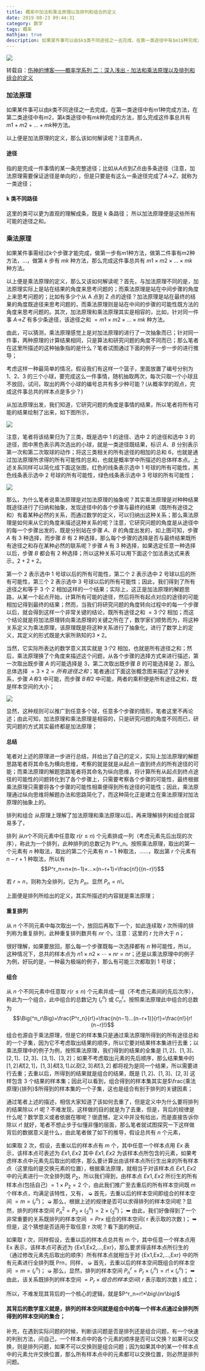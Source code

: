 ```yaml
---
title: 概率中加法和乘法原理以及排列和组合的定义
date: 2019-08-23 09:44:31
category: 数学
tags: 概率
mathjax: true
description: 如果某件事可以由$k$类不同途径之一去完成，在第一类途径中有$m1$种完成方法，在第二类途径中有$m2$，第$k$类途径中有$mk$种完成的方法，那么完成这件事总共有 $m1+m2+…+mk$种方法。如果某件事需经过$k$个步骤才能完成，做第一步有$m1$种方法，做第二件事有$m2$种方法，...，做第 $k$ 步有 $mk$ 种方法，那么完成这件事总共有 $m1×m2×…×mk$ 种方法。
---
```


![](https://images.unsplash.com/photo-1515560570411-00a0026e6086?ixlib=rb-1.2.1&ixid=eyJhcHBfaWQiOjEyMDd9&auto=format&fit=crop&w=1000&q=10)

转载自：[伤神的博客——概率学系列 二：深入浅出 - 加法和乘法原理以及排列和组合的定义](https://www.shangyang.me/2019/03/19/math-probability-02-premutation-and-combination/)


### 加法原理
如果某件事可以由$k$类不同途径之一去完成，在第一类途径中有$m1$种完成方法，在第二类途径中有$m2$，第$k$类途径中有$mk$种完成的方法，那么完成这件事总共有 $m1+m2+…+mk$种方法。

以上便是加法原理的定义，那么该如何解读呢？注意两点，

#### 途径
指的是完成一件事情的某一条完整途径；比如从$A$点到$Z$点由多条途径（注意，加法原理需要保证途径是单向的），但是只要是有这么一条途径完成了$A$$\rightarrow$$Z$，就称为一类途径；

#### k 类不同路径
这里的类可以更为直观的理解成条，既是 k 条路径；
所以加法原理便是这些所有可能的途径之和。

### 乘法原理
如果某件事需经过$k$个步骤才能完成，做第一步有$m1$种方法，做第二件事有$m2$种方法，...，做第 $k$ 步有 $mk$ 种方法，那么完成这件事总共有 $m1×m2×…×mk$ 种方法。


以上便是乘法原理的定义，那么又该如何解读呢？首先，与加法原理不同的是，加法原理实际上是站在结果的角度来思考问题的；而乘法原理是站在中间步骤的角度上来思考问题的；比如有多少个从 A 点到 Z 点的途径？加法原理是站在最终的结果的角度既途径来思考问题的，而乘法原理则是站在中间的步骤的可能性既方法的角度来思考问题的。其次，加法原理和乘法原理其实是相容的，比如，针对同一件事 $A$$\rightarrow$$Z$ 有多少条途径，该途径之和 $= m1×m2×…×mk$ 种方法。

由此，可以猜测，乘法原理感觉上是对加法原理的进行了一次抽象而已；针对同一件事，两种原理的计算结果相同，只是算法和研究问题的角度不同而已；那么笔者在这里所描述的这种抽象指的是什么？笔者试图通过下面的例子一步一步的进行推导；

考虑这样一种最简单的情况，假设我们有这样一个篮子，里面放置了编号分别为 $1、2、3$ 的三个小球，要完成这么一件事情，随机抽取两次，每次只取一个小球且不放回，试问，取出的两个小球的编号总共有多少种可能？(从概率学的观点，完成这件事总共的样本点是多少？)

从加法原理出发，我们知道，它研究问题的角度是事情的结果，所以笔者将所有可能的结果绘制了出来，如下图所示，

![](https://www.shangyang.me/2019/03/19/math-probability-02-premutation-and-combination/addition%20concept.png)

注意，笔者将该结果归为了三类，既是选中 $1$ 的途径、选中 $2$ 的途径和选中 $3$ 的途径，图中黑色表示两次选出的小球，就是一类途径既结果，标识 $A、B$ 分别表示第一次和第二次取球的动作；将这三类相关的所有途径的相加的总和 $6$，也就是通过加法原理所求得的所有可能性的总和，也就是概率学中所描述的总体样本点。上述关系同样可以简化成下面这张图，红色的线条表示选中 $1$ 号球的所有可能性，黑色线条表示选中 $2$ 号球的所有可能性，绿色线条表示选中 $3$ 号球的所有可能性；

![](https://www.shangyang.me/2019/03/19/math-probability-02-premutation-and-combination/addition%20concept%202.png)

那么，为什么笔者说乘法原理是对加法原理的抽象呢？其实乘法原理是对种种结果既途径进行了归纳和抽象，发现途径中的各个步骤与最终的结果（既所有途径之和）有着某种必然的关系，而通过数学的定义，可以归纳出这种关系；那么乘法原理是如何来从它的角度来描述这种关系的呢？注意，它研究问题的角度是从途径中的每一个步骤出发的，既是分别站在步骤 $A、B$ 的角度出发的，如上图可知，步骤 $A$ 有 $3$ 种选择，而步骤 $B$ 有 $2$ 种选择，那么每个步骤的选择是否与最终结果既所有途径之和存在某种必然的联系呢？步骤 $A$ 有 $3$ 种选择，如果选定任意一种选择以后，步骤 $B$ 都会有 2 种选择；所以这种关系可以用下面这个加法表达式来表示，$2+2+2$。

第一个 $2$ 表示选中 $1$ 号球以后的所有可能性，第二个 $2$ 表示选中 $2$ 号球以后的所有可能性，第三个 $2$ 表示选中 $3$ 号球以后的所有可能性；因此，我们得到了所有途径之和等于 $3$ 个 $2$ 相加这样的一个结果；实际上，这正是加法原理的解题思路，从某一个起点开始，计算所有可能的途径，然后将所有起点对应的途径的可能相加记得到最终的结果；然而，当我们将研究问题的角度转向过程中的每一个步骤以后，就会得到这样一个非常关键的结论，既所有途径之和 $= 3 个 2$ 相加；而这个结论就是将加法原理转向乘法原理的关键之所在了，数学家们顺势而为，将这种关系定义为乘法原理，该原理既是将这种关系进行了抽象化，进行了数学上的定义，其定义的形式既是大家所熟知的$3×2$。

当然，它实际所表达的数学意义其实就是 $3 个 2$ 相加，也就是所有途径之和；然后，乘法原理换了个角度来描述这个问题，从各个步骤的选择方式来进行描述，第一次取出既步骤 $A$ 的可能选择是 $3$，第二次取出既步骤 $B$ 的可能选择是 $2$，那么总体选择 $= 3×2 = 所有途径之和$；笔者通过下面这张概念图来描述了这种关系，步骤 $A 有 3$ 中可能，而步骤 $B 有 2$ 中可能，两者的乘积便是所有途径之和，既是样本空间的大小；

![](https://www.shangyang.me/2019/03/19/math-probability-02-premutation-and-combination/multiplication%20concept.png)

显然，这种规则可以推广到任意多个球，任意多个步骤的情形，笔者这里不再论述；由此可知，加法原理和乘法原理是相容的，只是研究问题的角度不同而已，研究问题的方式其实最终都是加法原理；

#### 总结
笔者对上述的原理进一步进行总结，并给出了自己的定义，实际上加法原理的解题思路笔者将其命名为横向思维，考察的就是就是从起点一直到终点的所有途径的可能；而乘法原理的解题思路笔者将其命名为纵向思维，将计算所有从起点到终点途径的可能性的问题转化到了各个步骤上，只需要考察各个步骤的可能性，最终根据乘法原理只需要将各个步骤的可能性相乘便得到所有途径的可能性；因此，乘法原理通过纵向思维将解题办法和思路简化了，而这种简化正是建立在乘法原理对加法原理的抽象上的。

排列和组合
从原理上理解了加法原理和乘法原理以后，再来理解排列和组合就容易多了，

排列
从$n$个不同元素中任意取 $r(r≤n)$ 个元素排成一列（考虑元素先后出现的次序），称此为一个排列，此种排列的总数记为 P^r_n。按照乘法原理，取出的第一个元素有 $n$ 种取法，取出的第二个元素有 $n−1$ 种取法，……，取出第 $r$ 个元素有 $n−r+1$ 种取法，所以有 $$P^r_n=n×(n−1)×…×(n−r+1)=\frac{n!}{(n−r)!}$$

若 $r=n$，则称为全排列，记为 $P_n$。显然 $P_n=n!$。

上面便是排列所给出的定义，其实所描述的内容就是乘法原理；

#### 重复排列
从 $n$ 个不同元素中每次取出一个，放回后再取下一个，如此连续取 $r$ 次所得的排列称为重复排列，此种重复排列数共有 $nr$ 个。注意：这里的 $r$ 允许大于 $n$；

很好理解，如果要放回，那么每一个步骤既每一次选择都有 $n$ 种可能性，所以，这种情况下，总共的样本点为 $n1×n2×⋯×nr=nr$；还是以乘法原理中的例子为例，好玩的是，一种最为极端的例子，那么有可能三次都取到 1 号球；

#### 组合
从 $n$ 个不同元素中任意取 $r(r≤n)$ 个元素并成一组（不考虑元素间的先后次序），称此为一个组合，此中组合的总数记为 $\big(^n_r\big)$ 或 $C^r_n$。按照乘法原理此中组合的总数为
$$\Big(^n_r\Big)=\frac{P^r_n}{r!}=\frac{n(n−1)…(n−r+1)}{r!}=\frac{n!}{r!(n−r)!}$$
组合也源自于乘法原理，但是它的样本集只是通过乘法原理所得到的所有途径总和的一个子集，因为它不考虑取出结果的顺序，所以它要对结果样本集进行去重；以乘法原理中的例子为例，按照乘法原理，我们得到的结果的全集是 ${ [1, 2]、[1, 3]、[2, 1]、[2, 3]、[3, 1]、[3, 2] }$；如果不考虑取出元素的先后顺序，那么结果集中的 $[1, 2] 和 [2, 1]，[1, 3] 和 [3, 1] 以及 [2, 3] 和 [3, 2]$ 都将视为是同一个结果，所以需要进行去重；去重以后，所得到的结果就是组合的结果，既是 ${ [1, 2]、[1, 3]、[2, 3] }$ 这样包含 3 个结果的样本集；因此可以看到，组合得到的样本集其实是$\frac{乘法原理}{排列}$所得到的样本集的一个子集，这也是组合有别于排列的关键因素；

通过笔者上述的描述，相信大家知道了该如何去重了，但是定义中为什么要将排列的结果除以 $r!$ 呢？不难发现，这样做的目的就是为了去重，但是，背后的规律是什么呢？数学意义或者依据在哪呢？很遗憾，定义中并没有给出，而是直接告诉你除以 $r!$ 就好，笔者不想止步于似懂非懂的层面，那么笔者就试图探究一下这样做背后的数据意义是什么，由此笔者做了如下的推导，假设总共有 $n$ 个元素，

如果取 $2$ 次，假设，去重以后的样本点有 $m$ 个，其中任意一个样本点用 $Ex$ 表示，该样本点可表述为 ${ Ex1,Ex2 }$ 其中 $Ex1,Ex2$ 为该样本点所包含的元素，如果考虑样本点中元素先后取出的顺序，那么要计算出由该样本点所衍生出来的所有样本点（这里指的是交换元素的位置），根据乘法原理，就相当于对该样本点 ${ Ex1,Ex2 }$ 中的元素进行一次全排列既 $P_2$，所以我们得到，由样本点 ${ Ex1,Ex2 }$ 所衍生的所有样本点(包括自己) $= 1×P_2 = 2$ 个，由此我们推广至去重后的所有样本空间既 $m$ 个样本点，均满足该特性，又有，
➭ 首先，去重以后的样本空间即组合的样本空间 $=m=\big(^n_r\big)$；
➭ 那么，根据上述的规律是否可以求得排列的样本空间呢？显然，排列的样本空间 $P^2_n=P_2×\big(^n_2\big)=2×\big(^n_2\big)$；
➥ 由此，我们好像得到了一个非常重要的关系既排列的样本空间 $= Pr×$ 组合的样本空间( r 表示取的次数 )；
➥ 但是，这个猜想是否适用于取任意 r 次呢？看下面的例证，

如果取 r 次，同样假设，去重以后的样本点总共有 m 个，其中任意一个样本点用 Ex 表示，该样本点可表述为 {Ex1,Ex2,…,Exr}，那么要求得该样本点所衍生的（通过修改元素先后取出的顺序）所有样本点就相当于对 {Ex1,Ex2,…,Exr} 中的所有元素进行全排列既 Prn，同样，
➭ 首先，去重以后的样本空间既组合的样本空间 $=m=\big(^n_r\big)$；
➭ 那么，显然，排列的样本空间 $P^r_n=P_r×\big(^n_r\big)=r!×\big(^n_r\big)$；
➥ 由此，该关系既排列的样本空间 $= P_r × 组合的样本空间$( $r$ 表示取的次数 ) 成立；

所以，不难发现其背后的一个核心的逻辑，就是$P^r_n=r!×\big\(nr\big)$

#### 其背后的数学意义就是，排列的样本空间就是组合中的每一个样本点通过全排列所得到的样本空间的集合；

补充，在遇到实际问题的时候，判断该问题是否是排列还是组合问题，有一个快速的判别方法，问自己，一个样本点中的各个元素的顺序是否可以交换？如果可以交换，则是排列问题，如果不可以交换则是组合问题；因为如果其中的某一个样本点中的元素允许交换位置，那么所有样本点中的元素都可以交换位置，则必然是排列问题。